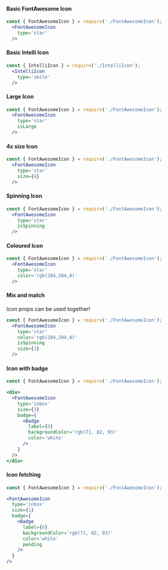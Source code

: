 #### Basic FontAwesome Icon

```jsx
const { FontAwesomeIcon } = require('./FontAwesomeIcon');
  <FontAwesomeIcon
    type='star'
  />
```

#### Basic Intelli Icon

```jsx
const { IntelliIcon } = require('./IntelliIcon');
  <IntelliIcon
    type='smile'
  />
```

#### Large Icon

```jsx
const { FontAwesomeIcon } = require('./FontAwesomeIcon');
  <FontAwesomeIcon
    type='star'
    isLarge
  />
```

#### 4x size Icon

```jsx
const { FontAwesomeIcon } = require('./FontAwesomeIcon');
  <FontAwesomeIcon
    type='star'
    size={4}
  />
```

#### Spinning Icon

```jsx
const { FontAwesomeIcon } = require('./FontAwesomeIcon');
  <FontAwesomeIcon
    type='star'
    isSpinning
  />
```

#### Coloured Icon

```jsx
const { FontAwesomeIcon } = require('./FontAwesomeIcon');
  <FontAwesomeIcon
    type='star'
    color='rgb(204,204,0)'
  />
```

#### Mix and match

Icon props can be used together!

```jsx
const { FontAwesomeIcon } = require('./FontAwesomeIcon');
  <FontAwesomeIcon
    type='star'
    color='rgb(204,204,0)'
    isSpinning
    size={3}
  />
```

#### Icon with badge

```jsx
const { FontAwesomeIcon } = require('./FontAwesomeIcon');

<div>
  <FontAwesomeIcon
    type='inbox'
    size={3}
    badge={
      <Badge
        label={6}
        backgroundColor='rgb(71, 82, 93)'
        color='white'
      />
    }
  />
</div>
```

#### Icon fetching

```jsx
const { FontAwesomeIcon } = require('./FontAwesomeIcon');

<FontAwesomeIcon
  type='inbox'
  size={1}
  badge={
    <Badge
      label={6}
      backgroundColor='rgb(71, 82, 93)'
      color='white'
      pending
    />
  }
/>
```

